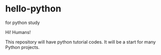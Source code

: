 # hello-python
for python study

Hi! Humans!

This repository will have python tutorial codes.
It will be a start for many Python projects.
